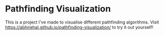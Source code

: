 # Pathfinding Visualization

This is a project I've made to visualise different pathfinding algorithms. Visit <https://abhirehal.github.io/pathfinding-visualization/> to try it out yourself!
